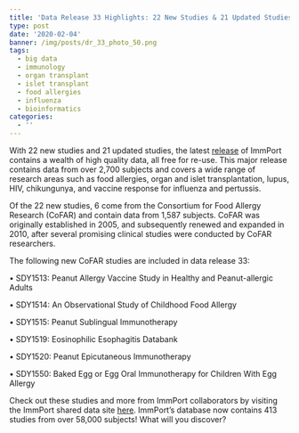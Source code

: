 ```yaml
---
title: 'Data Release 33 Highlights: 22 New Studies & 21 Updated Studies'
type: post
date: '2020-02-04'
banner: /img/posts/dr_33_photo_50.png
tags:
  - big data
  - immunology
  - organ transplant
  - islet transplant
  - food allergies
  - influenza
  - bioinformatics
categories:
  - ''
---
```

With 22 new studies and 21 updated studies, the latest [release](https://www.immport.org/shared/releaseNotes?version=DR33) of ImmPort contains a wealth of high quality data, all free for re-use. This major release contains data from over 2,700 subjects and covers a wide range of research areas such as food allergies, organ and islet transplantation, lupus, HIV, chikungunya, and vaccine response for influenza and pertussis.

Of the 22 new studies, 6 come from the Consortium for Food Allergy Research (CoFAR) and contain data from 1,587 subjects. CoFAR was originally established in 2005, and subsequently renewed and expanded in 2010, after several promising clinical studies were conducted by CoFAR researchers.

The following new CoFAR studies are included in data release 33:

•	SDY1513: Peanut Allergy Vaccine Study in Healthy and Peanut-allergic Adults

•	SDY1514: An Observational Study of Childhood Food Allergy

•	SDY1515: Peanut Sublingual Immunotherapy

•	SDY1519: Eosinophilic Esophagitis Databank

•	SDY1520: Peanut Epicutaneous Immunotherapy

•	SDY1550: Baked Egg or Egg Oral Immunotherapy for Children With Egg Allergy

Check out these studies and more from ImmPort collaborators by visiting the ImmPort shared data site [here](https://www.immport.org/shared/home). ImmPort’s database now contains 413 studies from over 58,000 subjects! What will you discover?
